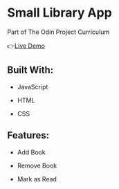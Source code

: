 # Small Library App

Part of The Odin Project Curriculum

:point_right:[Live Demo](https://isabelleann.github.io/Library/)

## Built With:
  * JavaScript

  * HTML

  * CSS

## Features:
  * Add Book

  * Remove Book

  * Mark as Read
